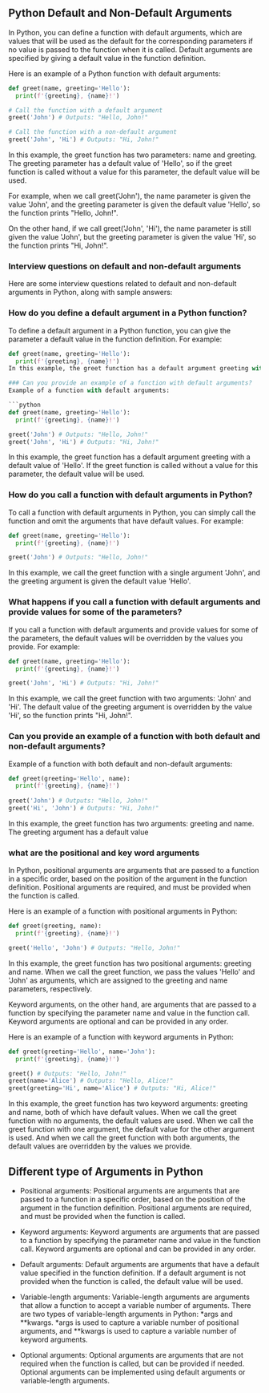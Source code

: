 ## Python Default and Non-Default Arguments

In Python, you can define a function with default arguments, which are values that will be used as the default for the corresponding parameters if no value is passed to the function when it is called. Default arguments are specified by giving a default value in the function definition.

Here is an example of a Python function with default arguments:

```python
def greet(name, greeting='Hello'):
  print(f'{greeting}, {name}!')

# Call the function with a default argument
greet('John') # Outputs: "Hello, John!"

# Call the function with a non-default argument
greet('John', 'Hi') # Outputs: "Hi, John!"

```
In this example, the greet function has two parameters: name and greeting. The greeting parameter has a default value of 'Hello', so if the greet function is called without a value for this parameter, the default value will be used.

For example, when we call greet('John'), the name parameter is given the value 'John', and the greeting parameter is given the default value 'Hello', so the function prints "Hello, John!".

On the other hand, if we call greet('John', 'Hi'), the name parameter is still given the value 'John', but the greeting parameter is given the value 'Hi', so the function prints "Hi, John!".

### Interview questions on default and non-default arguments

Here are some interview questions related to default and non-default arguments in Python, along with sample answers:

### How do you define a default argument in a Python function?

To define a default argument in a Python function, you can give the parameter a default value in the function definition. For example:

```python
def greet(name, greeting='Hello'):
  print(f'{greeting}, {name}!')
In this example, the greet function has a default argument greeting with a default value of 'Hello'. If the greet function is called without a value for this parameter, the default value will be used.

### Can you provide an example of a function with default arguments?
Example of a function with default arguments:

```python
def greet(name, greeting='Hello'):
  print(f'{greeting}, {name}!')

greet('John') # Outputs: "Hello, John!"
greet('John', 'Hi') # Outputs: "Hi, John!"
```
In this example, the greet function has a default argument greeting with a default value of 'Hello'. If the greet function is called without a value for this parameter, the default value will be used.

### How do you call a function with default arguments in Python?
To call a function with default arguments in Python, you can simply call the function and omit the arguments that have default values. For example:

```python
def greet(name, greeting='Hello'):
  print(f'{greeting}, {name}!')

greet('John') # Outputs: "Hello, John!"
```

In this example, we call the greet function with a single argument 'John', and the greeting argument is given the default value 'Hello'.

### What happens if you call a function with default arguments and provide values for some of the parameters?
If you call a function with default arguments and provide values for some of the parameters, the default values will be overridden by the values you provide. For example:

```python
def greet(name, greeting='Hello'):
  print(f'{greeting}, {name}!')

greet('John', 'Hi') # Outputs: "Hi, John!"
```
In this example, we call the greet function with two arguments: 'John' and 'Hi'. The default value of the greeting argument is overridden by the value 'Hi', so the function prints "Hi, John!".

### Can you provide an example of a function with both default and non-default arguments?
Example of a function with both default and non-default arguments:

```python
def greet(greeting='Hello', name):
  print(f'{greeting}, {name}!')
 
greet('John') # Outputs: "Hello, John!"
greet('Hi', 'John') # Outputs: "Hi, John!"
```

In this example, the greet function has two arguments: greeting and name. The greeting argument has a default value

### what are the positional and key word arguments
In Python, positional arguments are arguments that are passed to a function in a specific order, based on the position of the argument in the function definition. Positional arguments are required, and must be provided when the function is called.

Here is an example of a function with positional arguments in Python:

```python
def greet(greeting, name):
  print(f'{greeting}, {name}!')

greet('Hello', 'John') # Outputs: "Hello, John!"
```
In this example, the greet function has two positional arguments: greeting and name. When we call the greet function, we pass the values 'Hello' and 'John' as arguments, which are assigned to the greeting and name parameters, respectively.

Keyword arguments, on the other hand, are arguments that are passed to a function by specifying the parameter name and value in the function call. Keyword arguments are optional and can be provided in any order.

Here is an example of a function with keyword arguments in Python:

```python
def greet(greeting='Hello', name='John'):
  print(f'{greeting}, {name}!')

greet() # Outputs: "Hello, John!"
greet(name='Alice') # Outputs: "Hello, Alice!"
greet(greeting='Hi', name='Alice') # Outputs: "Hi, Alice!"
```
In this example, the greet function has two keyword arguments: greeting and name, both of which have default values. When we call the greet function with no arguments, the default values are used. When we call the greet function with one argument, the default value for the other argument is used. And when we call the greet function with both arguments, the default values are overridden by the values we provide.


## Different type of Arguments in Python

* Positional arguments: Positional arguments are arguments that are passed to a function in a specific order, based on the position of the argument in the function definition. Positional arguments are required, and must be provided when the function is called.

* Keyword arguments: Keyword arguments are arguments that are passed to a function by specifying the parameter name and value in the function call. Keyword arguments are optional and can be provided in any order.

* Default arguments: Default arguments are arguments that have a default value specified in the function definition. If a default argument is not provided when the function is called, the default value will be used.

* Variable-length arguments: Variable-length arguments are arguments that allow a function to accept a variable number of arguments. There are two types of variable-length arguments in Python: *args and **kwargs. *args is used to capture a variable number of positional arguments, and **kwargs is used to capture a variable number of keyword arguments.

* Optional arguments: Optional arguments are arguments that are not required when the function is called, but can be provided if needed. Optional arguments can be implemented using default arguments or variable-length arguments.
